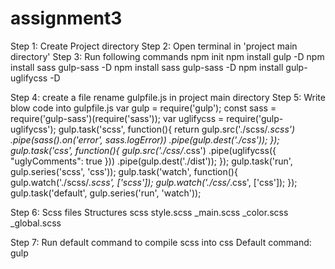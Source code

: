 # assignment3

Step 1: Create Project directory 
Step 2: Open terminal in 'project main directory'
Step 3: Run following commands
    npm init <!-- initialize the package.json file  -->
    npm install gulp -D <!-- install gulp package and dependencie -->
    npm install sass gulp-sass -D <!-- install sass and gulp-sass package and dependencie -->
    npm install sass gulp-sass -D <!-- install sass and gulp-sass package and dependencie -->
    npm install gulp-uglifycss -D <!-- install css minified package and dependencie -->

Step 4: create a file rename gulpfile.js in project main directory
Step 5: Write blow code into gulpfile.js
    <!-- code start -->
    var gulp = require('gulp');
    const sass = require('gulp-sass')(require('sass'));
    var uglifycss = require('gulp-uglifycss');
    <!-- compile scss to css -->
    gulp.task('scss', function(){
        return gulp.src('./scss/*.scss')
          .pipe(sass().on('error', sass.logError))
          .pipe(gulp.dest('./css'));
    });
    <!-- css minified -->
    gulp.task('css', function(){
        gulp.src('./css/*.css')
        .pipe(uglifycss({
            "uglyComments": true
        }))
        .pipe(gulp.dest('./dist'));
    });
    gulp.task('run', gulp.series('scss', 'css'));
    <!-- watch gulp task -->
    gulp.task('watch', function(){
        gulp.watch('./scss/*.scss', ['scss']);
        gulp.watch('./css/*.css', ['css']);
    });
    <!-- default gulp task -->
    gulp.task('default', gulp.series('run', 'watch'));
    <!-- code end -->
    
Step 6: Scss files Structures
    <!-- directory -->
    scss
        <!-- files -->
        style.scss
        _main.scss
        _color.scss
        _global.scss

Step 7: Run default command to compile scss into css
    Default command: gulp